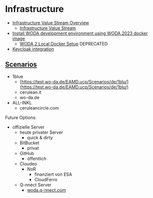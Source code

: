 # Infrastructure

- [Infrastructure Value Stream Overview](./infrastructure/infrastructure-value-stream-overview.md)
  - [Infrastructure Value Stream](../747372568/Infrastructure_Value_Stream.md)
- [Install WODA development environment using WODA.2023 docker image](./2cu.atlassian.net/wiki/spaces/CCU/pages/[NEEDS_MANUAL_FIX])
  - [WODA 2 Local Docker Setup](./2cu.atlassian.net/wiki/spaces/CCU/pages/[NEEDS_MANUAL_FIX]) DEPRECATED
- [Keycloak integration](../1062993923/Keycloak_integration.md)

## [Scenarios](https://test-wo-daEAMD.ucp/Scenarios/)

- 1blue
  - [https://test.wo-da.de/EAMD.ucp/Scenarios/de/1blu/](https://test.wo-da.de/EAMD.ucp/Scenarios/de/1blu/)
  - cerulean.it
  - wo-da.de
- ALL-INKL
  - ceruleancircle.com

Future Options:

- offizielle Server
  - heute privater Server
    - quick & dirty
  - BitBucket
    - privat
  - GitHub
    - öffentlich
  - Cloudeo
    - NoR
      - finanziert von ESA
      - CloudFerro
  - Q-nnect Server
    - [woda.q-nnect.com](http://woda.q-nnect.com)
